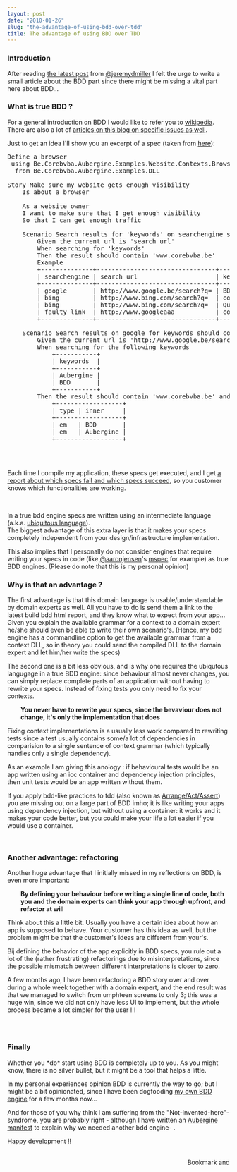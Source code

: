 ```yaml
---
layout: post
date: "2010-01-26"
slug: "the-advantage-of-using-bdd-over-tdd"
title: The advantage of using BDD over TDD
---
```


<h3>Introduction</h3>
<p>After reading <a href="http://codebetter.com/blogs/jeremy.miller/archive/2010/01/24/a-train-of-thought-january-2010-edition.aspx" target="_blank">the latest post</a> from <a href="http://twitter.com/JeremyDMiller" target="_blank">@jeremydmiller</a> I felt the urge to write a small article about the BDD part since there might be missing a vital part here about BDD...</p>
<p></p>
<h3>What is true BDD ?</h3>
<p>For a general introduction on BDD I would like to refer you to <a href="http://en.wikipedia.org/wiki/Behavior_driven_development">wikipedia</a>. There are also a lot of <a href="http://www.corebvba.be/blog/?tag=/bdd">articles on this blog on specific issues as well</a>.</p>
<p>Just to get an idea I'll show you an excerpt of a spec (taken from <a href="http://github.com/ToJans/Aubergine/blob/master/Be.Corebvba.Aubergine.Examples/Website/Stories/Make_sure_my_Website_gets_enough_traffic.txt" target="_blank">here</a>):</p>
<p><div class="code">
</p>
<pre>Define a browser<br /> <span class="kwrd">using</span> Be.Corebvba.Aubergine.Examples.Website.Contexts.BrowserContext<br />  from Be.Corebvba.Aubergine.Examples.DLL<br /><br />Story Make sure my website gets enough visibility<br />    Is about a browser<br />    <br />    As a website owner<br />    I want to make sure that I get enough visibility<br />    So that I can get enough traffic<br /><br />    Scenario Search results <span class="kwrd">for</span> <span class="str">'keywords'</span> on searchengine should contain <span class="str">'www.corebvba.be'</span> <br />        Given the current url <span class="kwrd">is</span> <span class="str">'search url'</span><br />        When searching <span class="kwrd">for</span> <span class="str">'keywords'</span><br />        Then the result should contain <span class="str">'www.corebvba.be'</span><br />        Example<br />        +--------------+--------------------------------+------------------+<br />        | searchengine | search url                     | keywords         |<br />        +--------------+--------------------------------+------------------+<br />        | google       | http:<span class="rem">//www.google.be/search?q= | BDD .Net         |<br />        | bing         | http://www.bing.com/search?q=  | core bvba tom    |<br />        | bing         | http://www.bing.com/search?q=  | Quantum physics  |<br />        | faulty link  | http://www.googleaaa           | core bvba tom    |<br />        +--------------+--------------------------------+------------------+<br /><br />    Scenario Search results on google for keywords should contain 'www.corebvba.be' <br />        Given the current url is 'http://www.google.be/search?q=' <br />        When searching for the following keywords<br />            +-----------+<br />            | keywords  |<br />            +-----------+<br />            | Aubergine |<br />            | BDD       |<br />            +-----------+<br />        Then the result should contain 'www.corebvba.be' and the following markup elements<br />            +------------------+<br />            | type | inner     |<br />            +------------------+<br />            | em   | BDD       |<br />            | em   | Aubergine |<br />            +------------------+<br />    </pre></span>
<p><br /></div></p>
<p>Each time I compile my application, these specs get executed, and I get <a href="http://www.corebvba.be/simpletasklist/Content/output.html">a report about which specs fail and which specs succeed</a>, so you customer knows which functionalities are working.</p>
<p>&nbsp;</p>
<p>In a true bdd engine specs are written using an intermediate language (a.k.a. <a href="http://domaindrivendesign.org/node/132" target="_blank">ubiquitous language</a>).<br />The biggest advantage of this extra layer is that it makes your specs completely independent from your design/infrastructure implementation.</p>
<p>This also implies that I personally do not consider engines that require writing your specs in code (like <a href="http://twitter.com/aaronjensen" target="_blank">@aaronjensen</a>'s <a href="http://github.com/machine/machine.specifications" target="_blank">mspec</a> for example) as true BDD engines. (Please do note that this is my personal opinion)</p>
<h3>Why is that an advantage ?</h3>
<p>The first advantage is that this domain language is usable/understandable by domain experts as well. All you have to do is send them a link to the latest build bdd html report, and they know what to expect from your app... <br />Given you explain the available grammar for a context to a domain expert he/she should even be able to write their own scenario's. (Hence, my bdd engine has a commandline option to get the available grammar from a context DLL, so in theory you could send the compiled DLL to the domain expert and let him/her write the specs)</p>
<p>The second one is a bit less obvious, and is why one requires the ubiqutous langugage in a true BDD engine: since behaviour almost never changes, you can simply replace complete parts of an application without having to rewrite your specs. Instead of fixing tests you only need to fix your contexts.</p>
<p style="padding-left: 30px;"><strong>You never have to rewrite your specs, since the bevaviour does not change, it's only the implementation that does</strong></p>
<p>Fixing context implementations is a usually less work compared to rewriting tests since a test usually contains some/a lot of dependencies in comparision to a single sentence of context grammar (which typically handles only a single dependency).</p>
<p>As an example I am giving this anology : if behavioural tests would be an app written using an ioc container and dependency injection principles, then unit tests would be an app written without them.</p>
<p>If you apply bdd-like practices to tdd (also known as <a href="http://agileinaflash.blogspot.com/2009/03/arrange-act-assert.html" target="_blank">Arrange/Act/Assert</a>) you are missing out on a large part of BDD imho; it is like writing your apps using dependency injection, but without using a container: it works and it makes your code better, but you could make your life a lot easier if you would use a container.</p>
<p>&nbsp;</p>
<h3>Another advantage: refactoring<br /></h3>
<p>Another huge advantage that I initially missed in my reflections on BDD, is even more important:</p>
<p style="padding-left: 30px;"><strong>By defining your behaviour before writing a single line of code, both you and the domain experts can think your app through upfront, and refactor at will<br /></strong></p>
<p>Think about this a little bit. Usually you have a certain idea about how an app is supposed to behave. Your customer has this idea as well, but the problem might be that the customer's ideas are different from your's.</p>
<p>Bij defining the behavior of the app explicitly in BDD specs, you rule out a lot of the (rather frustrating) refactorings due to misinterpretations, since the possible mismatch between different interpretations is closer to zero.</p>
<p>A few months ago, I have been refactoring a BDD story over and over during a whole week together with a domain expert, and the end result was that we managed to switch from umphteen screens to only 3; this was a huge win, since we did not only have less UI to implement, but the whole process became a lot simpler for the user !!!</p>
<h3><br /></h3>
<h3>Finally</h3>
<p>Whether you *do* start using BDD is completely up to you. As you might know, there is no silver bullet, but it might be a tool that helps a little.</p>
<p>In my personal experiences opinion BDD is currently the way to go; but I might be a bit opinionated, since I have been dogfooding <a href="http://agileinaflash.blogspot.com/2009/03/arrange-act-assert.html" target="_blank">my own BDD engine</a> for a few months now...</p>
<p>And for those of you why think I am suffering from the "Not-invented-here"-syndrome, you are probably right - although I have written an <a href="http://wiki.github.com/ToJans/Aubergine/the_aubergine_design_manifest" target="_blank">Aubergine manifest</a> to explain why we needed another bdd engine- .</p>
<p>Happy development !!</p>
<div style="text-align: right;"><a class="addthis_button" href="http://www.addthis.com/bookmark.php?v=250&amp;pub=xa-4aec37702e3161d4"><br /></a></div><div style="text-align:right"><a class="addthis_button" href="http://www.addthis.com/bookmark.php?v=250&amp;pub=xa-4aec37702e3161d4"><img src="http://s7.addthis.com/static/btn/v2/lg-share-en.gif" width="125" height="16" alt="Bookmark and Share" style="border:0"/></a><script type="text/javascript" src="http://s7.addthis.com/js/250/addthis_widget.js#pub=xa-4aec37702e3161d4"></script></div>
